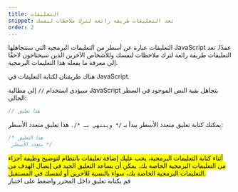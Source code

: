```yaml
---
title: التعليقات
snippet: تعد التعليقات طريقة رائعة لترك ملاحظات لنفسك
order: 2
---
```


التعليقات عبارة عن أسطر من التعليمات البرمجية التي ستتجاهلها JavaScript عمدًا.
تعد التعليقات طريقة رائعة لترك ملاحظات لنفسك وللأشخاص الآخرين الذين سيحتاجون
لاحقًا إلى معرفة ما يفعله هذا التعليمات البرمجية.

هناك طريقتان لكتابة التعليقات في JavaScript.

سيؤدي استخدام `//` إلى مطالبة JavaScript بتجاهل بقية النص الموجود في السطر
الحالي:

```js
// هذا تعليق
```

يمكنك كتابة تعليق متعدد الأسطر يبدأ بـ `/* وينتهي بـ */.` هذا تعليق متعدد
الأسطر:

```js
/* هذا التعليق
 متعدد الأسطر */
```

<mark>
أثناء كتابة التعليمات البرمجية، يجب عليك إضافة تعليقات بانتظام لتوضيح وظيفة
أجزاء من التعليمات البرمجية الخاصة بك. يمكن أن يساعد التعليق الجيد في إيصال
الهدف من التعليمات البرمجية الخاصة بك، سواء بالنسبة للآخرين أو لنفسك في
المستقبل.
</mark>

<div class="quiz">
قم بكتابه تعليق داخل المحرر واضغط على اختبار
</div>
